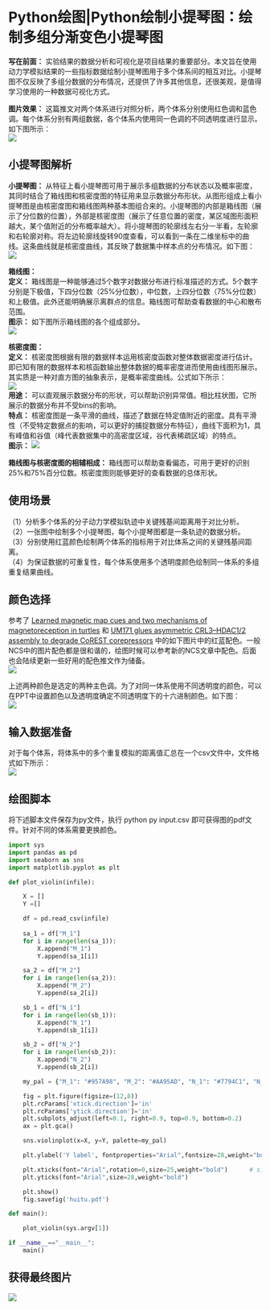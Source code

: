 # Python绘图|Python绘制小提琴图：绘制多组分渐变色小提琴图
**写在前面：** 实验结果的数据分析和可视化是项目结果的重要部分。本文旨在使用动力学模拟结果的一些指标数据绘制小提琴图用于多个体系间的相互对比。小提琴图不仅反映了多组分数据的分布情况，还提供了许多其他信息，还很美观，是值得学习使用的一种数据可视化方式。   

**图片效果：** 这篇推文对两个体系进行对照分析，两个体系分别使用红色调和蓝色调。每个体系分别有两组数据，各个体系内使用同一色调的不同透明度进行显示。如下图所示：  
![](Python绘图Python绘制小提琴图绘制多组分渐变色小提琴图/Python绘图Python绘制小提琴图绘制多组分渐变色小提琴图_2025-02-20-14-03-12.png)  

## 小提琴图解析
**小提琴图：** 从特征上看小提琴图可用于展示多组数据的分布状态以及概率密度，其同时结合了箱线图和核密度图的特征用来显示数据分布形状。从图形组成上看小提琴图是由核密度图和箱线图两种基本图组合来的。小提琴图的内部是箱线图（展示了分位数的位置），外部是核密度图（展示了任意位置的密度，某区域图形面积越大，某个值附近的分布概率越大）。将小提琴图的轮廓线左右分一半看，左轮廓和右轮廓对称。将左边轮廓线旋转90度查看，可以看到一条在二维坐标中的曲线。这条曲线就是核密度曲线，其反映了数据集中样本点的分布情况。如下图：  
![](Python绘图Python绘制小提琴图绘制多组分渐变色小提琴图/Python绘图Python绘制小提琴图绘制多组分渐变色小提琴图_2025-02-21-10-57-31.png)  

**箱线图：**  
**定义：** 箱线图是一种能够通过5个数字对数据分布进行标准描述的方式。5个数字分别是下极值，下四分位数（25%分位数），中位数，上四分位数（75%分位数）和上极值。此外还能明确展示离群点的信息。箱线图可帮助查看数据的中心和散布范围。   
**图示：** 如下图所示箱线图的各个组成部分。  
![](Python绘图Python绘制小提琴图绘制多组分渐变色小提琴图/Python绘图Python绘制小提琴图绘制多组分渐变色小提琴图_2025-02-26-15-48-45.png)   

**核密度图：**  
**定义：** 核密度图根据有限的数据样本运用核密度函数对整体数据密度进行估计。即已知有限的数据样本和核函数输出整体数据的概率密度进而使用曲线图形展示。其实质是一种对直方图的抽象表示，是概率密度曲线。公式如下所示：   
![](Python绘图Python绘制小提琴图绘制多组分渐变色小提琴图/Python绘图Python绘制小提琴图绘制多组分渐变色小提琴图_2025-02-26-16-17-44.png)  
**用途：** 可以直观展示数据分布的形状，可以帮助识别异常值。相比柱状图，它所展示的数据分布并不受bins的影响。   
**特点：** 核密度图是一条平滑的曲线，描述了数据在特定值附近的密度。具有平滑性（不受特定数据点的影响，可以更好的捕捉数据分布特征），曲线下面积为1，具有峰值和谷值（峰代表数据集中的高密度区域，谷代表稀疏区域）的特点。  
**图示：**
![](Python绘图Python绘制小提琴图绘制多组分渐变色小提琴图/Python绘图Python绘制小提琴图绘制多组分渐变色小提琴图_2025-02-26-16-18-08.png)  

**箱线图与核密度图的相辅相成：** 箱线图可以帮助查看偏态，可用于更好的识别25%和75%百分位数。核密度图则能够更好的查看数据的总体形状。  

## 使用场景
（1）分析多个体系的分子动力学模拟轨迹中关键残基间距离用于对比分析。  
（2）一张图中绘制多个小提琴图，每个小提琴图都是一条轨迹的数据分析。  
（3）分别使用红蓝颜色绘制两个体系的指标用于对比体系之间的关键残基间距离。  
（4）为保证数据的可重复性，每个体系使用多个透明度颜色绘制同一体系的多组重复结果曲线。  

## 颜色选择
参考了 [Learned magnetic map cues and two mechanisms of magnetoreception in turtles](https://www.nature.com/articles/s41586-024-08554-y) 和 [UM171 glues asymmetric CRL3–HDAC1/2 assembly to degrade CoREST corepressors](https://www.nature.com/articles/s41586-024-08532-4) 中的如下图片中的红蓝配色。一般NCS中的图片配色都是很和谐的，绘图时候可以参考新的NCS文章中配色。后面也会陆续更新一些好用的配色推文作为储备。    
![](Python绘图Python绘制小提琴图绘制多组分渐变色小提琴图/Python绘图Python绘制小提琴图绘制多组分渐变色小提琴图_2025-02-26-16-32-46.png)  

上述两种颜色是选定的两种主色调。为了对同一体系使用不同透明度的颜色，可以在PPT中设置颜色以及透明度确定不同透明度下的十六进制颜色。如下图：  
![](Python绘图Python绘制小提琴图绘制多组分渐变色小提琴图/Python绘图Python绘制小提琴图绘制多组分渐变色小提琴图_2025-02-26-16-43-03.png)  

## 输入数据准备
对于每个体系，将体系中的多个重复模拟的距离值汇总在一个csv文件中，文件格式如下所示：   
![](Python绘图Python绘制小提琴图绘制多组分渐变色小提琴图/Python绘图Python绘制小提琴图绘制多组分渐变色小提琴图_2025-02-26-16-44-15.png)  

## 绘图脚本
将下述脚本文件保存为py文件，执行 python py input.csv 即可获得图的pdf文件。针对不同的体系需要更换颜色。   
```python
import sys
import pandas as pd
import seaborn as sns
import matplotlib.pyplot as plt

def plot_violin(infile):

    X = []
    Y =[]

    df = pd.read_csv(infile)
    
    sa_1 = df["M_1"]
    for i in range(len(sa_1)):
        X.append("M_1")
        Y.append(sa_1[i])

    sa_2 = df["M_2"]
    for i in range(len(sa_2)):
        X.append("M_2")
        Y.append(sa_2[i])

    sb_1 = df["N_1"]
    for i in range(len(sb_1)):
        X.append("N_1")
        Y.append(sb_1[i])

    sb_2 = df["N_2"]
    for i in range(len(sb_2)):
        X.append("N_2")
        Y.append(sb_2[i])

    my_pal = {"M_1": "#957A98", "M_2": "#AA95AD", "N_1": "#7794C1", "N_2": "#92A9CD",}

    fig = plt.figure(figsize=(12,8))
    plt.rcParams['xtick.direction']='in'
    plt.rcParams['ytick.direction']='in'
    plt.subplots_adjust(left=0.1, right=0.9, top=0.9, bottom=0.2)
    ax = plt.gca()

    sns.violinplot(x=X, y=Y, palette=my_pal)

    plt.ylabel('Y label', fontproperties="Arial",fontsize=28,weight="bold")

    plt.xticks(font="Arial",rotation=0,size=25,weight="bold")      # size must be after the font.
    plt.yticks(font="Arial",size=28,weight="bold")

    plt.show()
    fig.savefig('huitu.pdf')

def main():

    plot_violin(sys.argv[1])

if __name__=="__main__":
    main() 
```

## 获得最终图片
![](Python绘图Python绘制小提琴图绘制多组分渐变色小提琴图/Python绘图Python绘制小提琴图绘制多组分渐变色小提琴图_2025-02-20-14-03-12.png)    
